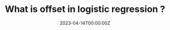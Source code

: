 ---
date: "2023-04-14T00:00:00Z"
external_link: "https://rajeshmajumder97.github.io/logitoffset/"
image:
#  caption: Photo by Toa Heftiba on Unsplash
  focal_point: Smart
  
#slides: example
summary: What is offset in logistic regression ?
tags:
- Blogs
title: What is offset in logistic regression ?
categories:
- Python
---